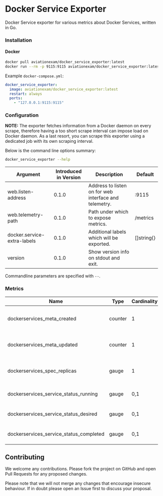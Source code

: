 # Docker Service Exporter

Docker Service exporter for various metrics about Docker Services, written in Go.

### Installation

#### Docker

```bash
docker pull aviationexam/docker_service_exporter:latest
docker run --rm -p 9115:9115 aviationexam/docker_service_exporter:latest
```

Example `docker-compose.yml`:

```yaml
docker_service_exporter:
  image: aviationexam/docker_service_exporter:latest
  restart: always
  ports:
    - "127.0.0.1:9115:9115"
```

### Configuration

**NOTE:** The exporter fetches information from a Docker daemon on every scrape, therefore having a too short scrape
interval can impose load on Docker daemon. As a last resort, you can scrape this exporter using a dedicated job with its
own scraping interval.

Below is the command line options summary:

```bash
docker_service_exporter --help
```

| Argument                    | Introduced in Version | Description                                           | Default    |
|-----------------------------|-----------------------|-------------------------------------------------------|------------|
| web.listen-address          | 0.1.0                 | Address to listen on for web interface and telemetry. | :9115      |
| web.telemetry-path          | 0.1.0                 | Path under which to expose metrics.                   | /metrics   |
| docker.service-extra-labels | 0.1.0                 | Additional labels which will be exported.             | []string{} |
| version                     | 0.1.0                 | Show version info on stdout and exit.                 |            |

Commandline parameters are specified with `--`.

### Metrics

| Name                                    | Type    | Cardinality | Help                                  |
|-----------------------------------------|---------|-------------|---------------------------------------|
| dockerservices_meta_created             | counter | 1           | Unix time with milliseconds precision |
| dockerservices_meta_updated             | counter | 1           | Unix time with milliseconds precision |
| dockerservices_spec_replicas            | gauge   | 1           | Required number of service replicas   |
| dockerservices_service_status_running   | gauge   | 0,1         | Actually running services             |
| dockerservices_service_status_desired   | gauge   | 0,1         | Desired number of tasks               |
| dockerservices_service_status_completed | gauge   | 0,1         | Completed number of tasks             |

## Contributing

We welcome any contributions. Please fork the project on GitHub and open
Pull Requests for any proposed changes.

Please note that we will not merge any changes that encourage insecure
behaviour. If in doubt please open an Issue first to discuss your proposal.

